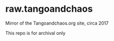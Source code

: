 # raw.tangoandchaos

Mirror of the Tangoandchaos.org site, circa 2017

This repo is for archival only
